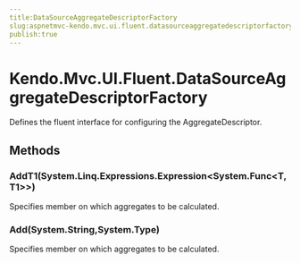 ```yaml
---
title:DataSourceAggregateDescriptorFactory
slug:aspnetmvc-kendo.mvc.ui.fluent.datasourceaggregatedescriptorfactory
publish:true
---
```


# Kendo.Mvc.UI.Fluent.DataSourceAggregateDescriptorFactory
Defines the fluent interface for configuring the AggregateDescriptor.



## Methods

### AddT1(System.Linq.Expressions.Expression\<System.Func<T,T1>>)
Specifies member on which aggregates to be calculated.





### Add(System.String,System.Type)
Specifies member on which aggregates to be calculated.






